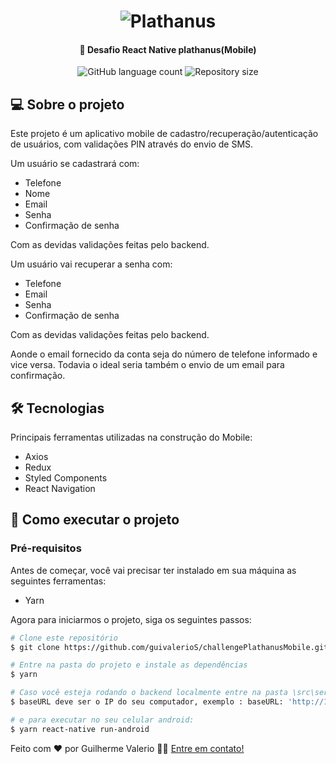 <h1 align="center">
    <img alt="Plathanus" title="#Plathanus" src="https://plathanus.com.br/img/website/logo.png" />
</h1>

<h4 align="center">
	🚀 Desafio React Native plathanus(Mobile)
</h4>

<p align="center">
  <img alt="GitHub language count" src="https://img.shields.io/github/languages/count/guivalerioS/challengePlathanusMobile?color=%2304D361">

  <img alt="Repository size" src="https://img.shields.io/github/repo-size/guivalerioS/challengePlathanusMobile">

</p>

## 💻 Sobre o projeto

Este projeto é um aplicativo mobile de cadastro/recuperação/autenticação de usuários, com validações PIN através do envio de SMS.

Um usuário se cadastrará com:
- Telefone
- Nome
- Email
- Senha
- Confirmação de senha

Com as devidas validações feitas pelo backend.

Um usuário vai recuperar a senha com:

- Telefone
- Email
- Senha
- Confirmação de senha

Com as devidas validações feitas pelo backend.

Aonde o email fornecido da conta seja do número de telefone informado e vice versa. Todavia o ideal seria também o envio de um email para confirmação.

## 🛠 Tecnologias

Principais ferramentas utilizadas na construção do Mobile:

- Axios
- Redux
- Styled Components
- React Navigation



## 🚀 Como executar o projeto

### Pré-requisitos

Antes de começar, você vai precisar ter instalado em sua máquina as seguintes ferramentas:

- Yarn

Agora para iniciarmos o projeto, siga os seguintes passos:

```bash
# Clone este repositório
$ git clone https://github.com/guivalerioS/challengePlathanusMobile.git

# Entre na pasta do projeto e instale as dependências
$ yarn

# Caso você esteja rodando o backend localmente entre na pasta \src\services do projeto e abra o arquivo api.js
$ baseURL deve ser o IP do seu computador, exemplo : baseURL: 'http://192.168.0.107:3333/',

# e para executar no seu celular android:
$ yarn react-native run-android

```

Feito com ❤️ por Guilherme Valerio 👋🏽 [Entre em contato!](https://www.linkedin.com/in/guilherme-valerio-399718143/)

